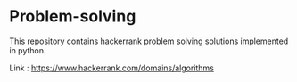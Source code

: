 # Problem-solving
This repository contains hackerrank problem solving solutions implemented in python.



Link : https://www.hackerrank.com/domains/algorithms
